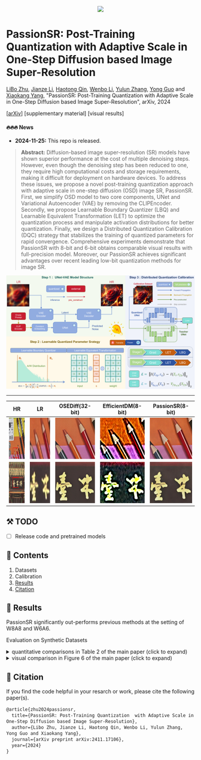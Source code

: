 <div align="center">
<p align="center"> <img src="/data/user/labor/PassionSR/figs/Passion_title_compressed.png" width="200px"> </p>
</div>

# PassionSR: Post-Training Quantization with Adaptive Scale in One-Step Diffusion based Image Super-Resolution

[LiBo Zhu](https://github.com/LiBoZhu030073), [Jianze Li](https://github.com/JianzeLi-114), [Haotong Qin](https://htqin.github.io/), [Wenbo Li](https://fenglinglwb.github.io/), [Yulun Zhang](http://yulunzhang.com/), [Yong Guo](https://www.guoyongcs.com/) and [Xiaokang Yang](https://scholar.google.com/citations?user=yDEavdMAAAAJ), "PassionSR: Post-Training Quantization with Adaptive Scale in One-Step Diffusion based Image Super-Resolution", arXiv, 2024

[[arXiv](https://arxiv.org/abs/2411.17106)] [supplementary material] [visual results]

#### 🔥🔥🔥 News

- **2024-11-25:** This repo is released.

> **Abstract:** Diffusion-based image super-resolution (SR) models have shown superior performance at the cost of multiple denoising steps. However, even though the denoising step has been reduced to one, they require high computational costs and storage requirements, making it difficult for deployment on hardware devices. To address these issues, we propose a novel post-training quantization approach with adaptive scale in one-step diffusion (OSD) image SR, PassionSR. First, we simplify OSD model to two core components, UNet and Variational Autoencoder (VAE) by removing the CLIPEncoder. Secondly, we propose Learnable Boundary Quantizer (LBQ) and Learnable Equivalent Transformation (LET) to optimize the quantization process and manipulate activation distributions for better quantization. Finally, we design a Distributed Quantization Calibration (DQC) strategy that stabilizes the training of quantized parameters for rapid convergence. Comprehensive experiments demonstrate that PassionSR with 8-bit and 6-bit obtains comparable visual results with full-precision model. Moreover, our PassionSR achieves significant advantages over recent leading low-bit quantization methods for image SR.

![](figs/overview_compress.png)

<!-- ---

[<img src="figs/C1.png" height="216"/>](https://imgsli.com/MjIyMjk5) [<img src="figs/C2.png" height="216"/>](https://imgsli.com/MjIyMzAy) [<img src="figs/C3.png" height="216"/>](https://imgsli.com/MjIyMzEw) [<img src="figs/C4.png" height="216"/>](https://imgsli.com/MjIyMzA4)

[<img src="figs/C5.png" height="215"/>](https://imgsli.com/MjIyMzA0) [<img src="figs/C6.png" height="215"/>](https://imgsli.com/MjIyMzAw) [<img src="figs/C7.png" height="215"/>](https://imgsli.com/MjIyMjk3) -->

---

|                      HR                      |                   LR                     |             OSEDiff(32-bit)             | EfficientDM(8-bit)  |             PassionSR(8-bit)             |
| :------------------------------------------: | :------------------------------------------: | :---------------------------------------------: | :---------------------------------------------: | :---------------------------------------------: |
| <img src="figs/Nikon_049_HRUV_U_W8A8_V_W8A8/HR_org.png" height=110> | <img src="figs/Nikon_049_HRUV_U_W8A8_V_W8A8/lr_Image.png" height=110> | <img src="figs/Nikon_049_HRUV_U_W8A8_V_W8A8/fp context Image.png" height=110> | <img src="figs/Nikon_049_HRUV_U_W8A8_V_W8A8/Qalora Image.png" height=110> | <img src="figs/Nikon_049_HRUV_U_W8A8_V_W8A8/PassionSR Image.png" height=110> |
| <img src="figs/Canon_032_HRUV_U_W8A8_V_W8A8/HR_org.png" height=110>  | <img src="figs/Canon_032_HRUV_U_W8A8_V_W8A8/lr_Image.png" height=110>  | <img src="figs/Canon_032_HRUV_U_W8A8_V_W8A8/fp context Image.png" height=110>  | <img src="figs/Canon_032_HRUV_U_W8A8_V_W8A8/Qalora Image.png" height=110>| <img src="figs/Canon_032_HRUV_U_W8A8_V_W8A8/PassionSR Image.png" height=110>  |

## ⚒️ TODO

* [ ] Release code and pretrained models

## 🔗 Contents

1. Datasets
1. Calibration
1. [Results](#results)
1. [Citation](#citation)

## <a name="results"></a>🔎 Results

PassionSR significantly out-performs previous methods at the setting of W8A8 and W6A6.


Evaluation on Synthetic Datasets


<details>
<summary>quantitative comparisons in Table 2 of the main paper (click to expand)</summary>
<p align="center">
  <img width="900" src="figs/results_UNet_Vae.png">
</p>

</details>

<details>
<summary>visual comparison in Figure 6 of the main paper (click to expand)</summary>
<p align="center">
  <img width="900" src="figs/visual_UNet_Vae.png">
</p>
</details>

## <a name="citation"></a>📎 Citation

If you find the code helpful in your resarch or work, please cite the following paper(s).

```
@article{zhu2024passionsr,
  title={PassionSR: Post-Training Quantization  with Adaptive Scale in One-Step Diffusion based Image Super-Resolution},
  author={Libo Zhu, Jianze Li, Haotong Qin, Wenbo Li, Yulun Zhang, Yong Guo and Xiaokang Yang},
  journal={arXiv preprint arXiv:2411.17106},
  year={2024}
}
```
